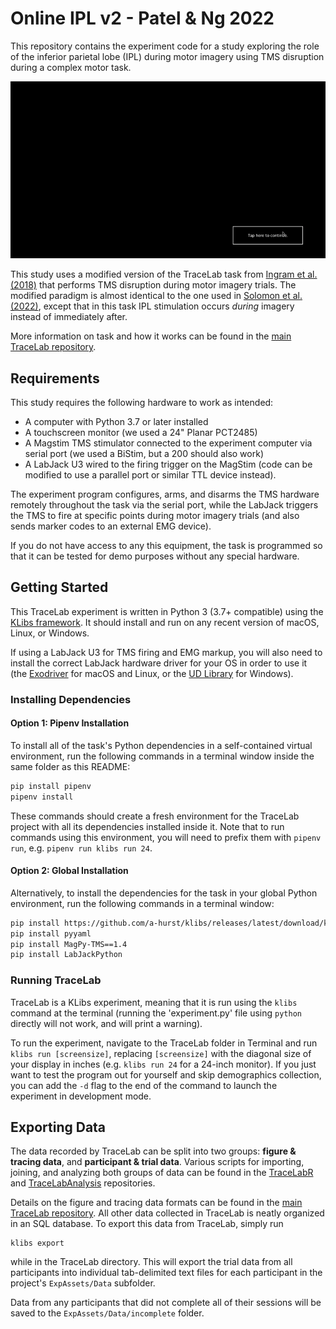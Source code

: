 # Online IPL v2 - Patel & Ng 2022

This repository contains the experiment code for a study exploring the role of the inferior parietal lobe (IPL) during motor imagery using TMS disruption during a complex motor task.

![tracelab_animation](tracelab_heart.gif)

This study uses a modified version of the TraceLab task from [Ingram et al. (2018)](https://doi.org/10.1016/j.bbr.2018.10.030) that performs TMS disruption during motor imagery trials. The modified paradigm is almost identical to the one used in [Solomon et al. (2022)](https://doi.org/10.1037/bne0000517), except that in this task IPL stimulation occurs *during* imagery instead of immediately after.

More information on task and how it works can be found in the [main TraceLab repository](https://github.com/LBRF/TraceLab).

## Requirements

This study requires the following hardware to work as intended:

* A computer with Python 3.7 or later installed
* A touchscreen monitor (we used a 24" Planar PCT2485)
* A Magstim TMS stimulator connected to the experiment computer via serial port (we used a BiStim, but a 200 should also work)
* A LabJack U3 wired to the firing trigger on the MagStim (code can be modified to use a parallel port or similar TTL device instead).

The experiment program configures, arms, and disarms the TMS hardware remotely throughout the task via the serial port, while the LabJack triggers the TMS to fire at specific points during motor imagery trials (and also sends marker codes to an external EMG device).

If you do not have access to any this equipment, the task is programmed so that it can be tested for demo purposes without any special hardware.


## Getting Started

This TraceLab experiment is written in Python 3 (3.7+ compatible) using the [KLibs framework](https://github.com/a-hurst/klibs). It should install and run on any recent version of macOS, Linux, or Windows.

If using a LabJack U3 for TMS firing and EMG markup, you will also need to install the correct LabJack hardware driver for your OS in order to use it (the [Exodriver](https://labjack.com/pages/support?doc=/software-driver/installer-downloads/exodriver/) for macOS and Linux, or the [UD Library](https://labjack.com/pages/support?doc=/software-driver/ud-library/) for Windows).

### Installing Dependencies

#### Option 1: Pipenv Installation

To install all of the task's Python dependencies in a self-contained virtual environment, run the following commands in a terminal window inside the same folder as this README:

```bash
pip install pipenv
pipenv install
```
These commands should create a fresh environment for the TraceLab project with all its dependencies installed inside it. Note that to run commands using this environment, you will need to prefix them with `pipenv run`, e.g. `pipenv run klibs run 24`.

#### Option 2: Global Installation

Alternatively, to install the dependencies for the task in your global Python environment, run the following commands in a terminal window:

```bash
pip install https://github.com/a-hurst/klibs/releases/latest/download/klibs.tar.gz
pip install pyyaml
pip install MagPy-TMS==1.4
pip install LabJackPython
```

### Running TraceLab

TraceLab is a KLibs experiment, meaning that it is run using the `klibs` command at the terminal (running the 'experiment.py' file using `python` directly will not work, and will print a warning).

To run the experiment, navigate to the TraceLab folder in Terminal and run `klibs run [screensize]`,
replacing `[screensize]` with the diagonal size of your display in inches (e.g. `klibs run 24` for a 24-inch monitor). If you just want to test the program out for yourself and skip demographics collection, you can add the `-d` flag to the end of the command to launch the experiment in development mode.


## Exporting Data

The data recorded by TraceLab can be split into two groups: **figure & tracing data**, and **participant & trial data**. Various scripts for importing, joining, and analyzing both groups of data can be found in the [TraceLabR](https://github.com/LBRF/TraceLabR/) and [TraceLabAnalysis](https://github.com/LBRF/TraceLabAnalysis/) repositories.

Details on the figure and tracing data formats can be found in the [main TraceLab repository](https://github.com/LBRF/TraceLab). All other data collected in TraceLab is neatly organized in an SQL database. To export this data from TraceLab, simply run

```
klibs export
```

while in the TraceLab directory. This will export the trial data from all participants into individual tab-delimited text files for each participant in the project's `ExpAssets/Data` subfolder.

Data from any participants that did not complete all of their sessions will be saved to the `ExpAssets/Data/incomplete` folder.


